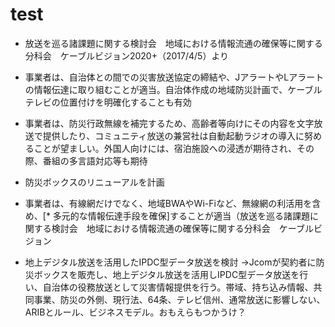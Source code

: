 # test

* 放送を巡る諸課題に関する検討会　地域における情報流通の確保等に関する分科会　ケーブルビジョン2020+（2017/4/5）より
* 事業者は、自治体との間での災害放送協定の締結や、JアラートやLアラートの情報伝達に取り組むことが適当。自治体作成の地域防災計画で、ケーブルテレビの位置付けを明確化することも有効
* 事業者は、防災行政無線を補完するため、高齢者等向けにその内容を文字放送で提供したり、コミュニティ放送の兼営社は自動起動ラジオの導入に努めることが望ましい。外国人向けには、宿泊施設への浸透が期待され、その際、番組の多言語対応等も期待

* 防災ボックスのリニューアルを計画

* 事業者は、有線網だけでなく、地域BWAやWi-Fiなど、無線網の利活用を含め、[* 多元的な情報伝達手段を確保]することが適当（放送を巡る諸課題に関する検討会　地域における情報流通の確保等に関する分科会　ケーブルビジョン

* 地上デジタル放送を活用したIPDC型データ放送を検討
→Jcomが契約者に防災ボックスを販売し、地上デジタル放送を活用しIPDC型データ放送を行い、自治体の役務放送として災害情報提供を行う。帯域、持ち込み情報、共同事業、防災の外側、現行法、64条、テレビ信州、通常放送に影響しない、ARIBとルール、ビジネスモデル。おもえらもつかうけ？